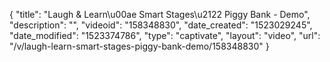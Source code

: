{
    "title": "Laugh & Learn\u00ae Smart Stages\u2122 Piggy Bank - Demo",
    "description": "",
    "videoid": "158348830",
    "date_created": "1523029245",
    "date_modified": "1523374786",
    "type": "captivate",
    "layout": "video",
    "url": "\/v\/laugh-learn-smart-stages-piggy-bank-demo\/158348830"
}